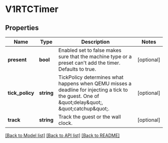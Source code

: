 # V1RTCTimer

## Properties
Name | Type | Description | Notes
------------ | ------------- | ------------- | -------------
**present** | **bool** | Enabled set to false makes sure that the machine type or a preset can&#39;t add the timer. Defaults to true. | [optional] 
**tick_policy** | **string** | TickPolicy determines what happens when QEMU misses a deadline for injecting a tick to the guest. One of \&quot;delay\&quot;, \&quot;catchup\&quot;. | [optional] 
**track** | **string** | Track the guest or the wall clock. | [optional] 

[[Back to Model list]](../README.md#documentation-for-models) [[Back to API list]](../README.md#documentation-for-api-endpoints) [[Back to README]](../README.md)


